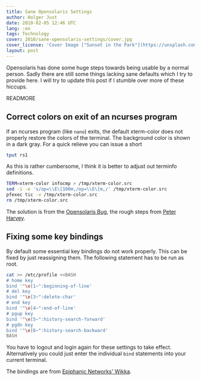 ```yaml
---
title: Sane Opensolaris Settings
author: Holger Just
date: 2010-02-05 12:46 UTC
lang: :en
tags: Technology
cover: 2010/sane-opensolaris-settings/cover.jpg
cover_license: 'Cover Image ["Sunset in the Park"](https://unsplash.com/photos/ocwmWiNAWGs) by [Jake Givens](https://unsplash.com/@jakegivens), [CC Zero 1.0](https://unsplash.com/license)'
layout: post
---
```


Opensolaris has done some huge steps towards being usable by a normal person. Sadly there are still some things lacking sane defaults which I try to provide here. I will try to update this post if I stumble over more of these hiccups.

READMORE

## Correct colors on exit of an ncurses program

If an ncurses program (like `nano`) exits, the default xterm-color does not properly restore the colors of the terminal. The background color is shown in a dark gray. For a quick relieve you can issue a short

```bash
tput rs1
```

As this is rather cumbersome, I think it is better to adjust out terminfo definitions.

```bash
TERM=xterm-color infocmp > /tmp/xterm-color.src
sed -i -e 's/op=\\E\[100m,/op=\\E\[m,/' /tmp/xterm-color.src
pfexec tic -v /tmp/xterm-color.src
rm /tmp/xterm-color.src
```

The solution is from the [Opensolaris Bug](http://bugs.opensolaris.org/bugdatabase/view_bug.do?bug_id=6902588), the rough steps from [Peter Harvey](http://blogs.sun.com/peteh/entry/fixing_terminfo_so_that_terminal).

## Fixing some key bindings

By default some essential key bindings do not work properly. This can be fixed by just reassigning them. The following statement has to be run as root.

```bash
cat >> /etc/profile <<BASH
# home key
bind '"\e[1~":beginning-of-line'
# del key
bind '"\e[3~":delete-char'
# end key
bind '"\e[4~":end-of-line'
# pgup key
bind '"\e[5~":history-search-forward'
# pgdn key
bind '"\e[6~":history-search-backward'
BASH
```

You have to logout and login again for these settings to take effect. Alternatively you could just enter the individual `bind` statements into your current terminal.

The bindings are from [Epiphanic Networks' Wikka](http://wiki.epiphanic.org/MiscOpenSolaris).
